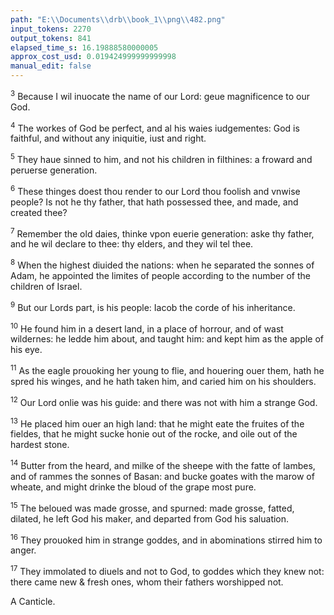```yaml
---
path: "E:\\Documents\\drb\\book_1\\png\\482.png"
input_tokens: 2270
output_tokens: 841
elapsed_time_s: 16.19888580000005
approx_cost_usd: 0.019424999999999998
manual_edit: false
---
```

<sup>3</sup> Because I wil inuocate the name of our Lord: geue magnificence to our God.

<sup>4</sup> The workes of God be perfect, and al his waies iudgementes: God is faithful, and without any iniquitie, iust and right.

<sup>5</sup> They haue sinned to him, and not his children in filthines: a froward and peruerse generation.

<sup>6</sup> These thinges doest thou render to our Lord thou foolish and vnwise people? Is not he thy father, that hath possessed thee, and made, and created thee?

<sup>7</sup> Remember the old daies, thinke vpon euerie generation: aske thy father, and he wil declare to thee: thy elders, and they wil tel thee.

<sup>8</sup> When the highest diuided the nations: when he separated the sonnes of Adam, he appointed the limites of people according to the number of the children of Israel.

<sup>9</sup> But our Lords part, is his people: Iacob the corde of his inheritance.

<sup>10</sup> He found him in a desert land, in a place of horrour, and of wast wildernes: he ledde him about, and taught him: and kept him as the apple of his eye.

<sup>11</sup> As the eagle prouoking her young to flie, and houering ouer them, hath he spred his winges, and he hath taken him, and caried him on his shoulders.

<sup>12</sup> Our Lord onlie was his guide: and there was not with him a strange God.

<sup>13</sup> He placed him ouer an high land: that he might eate the fruites of the fieldes, that he might sucke honie out of the rocke, and oile out of the hardest stone.

<sup>14</sup> Butter from the heard, and milke of the sheepe with the fatte of lambes, and of rammes the sonnes of Basan: and bucke goates with the marow of wheate, and might drinke the bloud of the grape most pure.

<sup>15</sup> The beloued was made grosse, and spurned: made grosse, fatted, dilated, he left God his maker, and departed from God his saluation.

<sup>16</sup> They prouoked him in strange goddes, and in abominations stirred him to anger.

<sup>17</sup> They immolated to diuels and not to God, to goddes which they knew not: there came new & fresh ones, whom their fathers worshipped not.

[^1]: c. Mans first dutie is to praise God.

[^2]: d. The next, to acknowledge his owne sinnes & defectes

[^3]: e. At the towre of Babel.

[^4]: f. Israel being but one people possessed the inheritance of seuen other nations.

[^5]: g. God chose Israel to be his peculiar people of mere grace and protected them.

[^6]: h. Bees without mens industrie made honie in the rockes.

[^7]: i. Oliue trees prospered in stonie places.

[^8]: k. Temporal prosperitie occasion of the Iewes reuolting from God

[^9]: l. Noueltic allureth carnal people to idolatrie and heresie.

<aside>A Canticle.</aside>